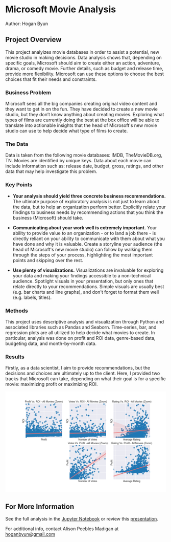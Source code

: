 # Microsoft Movie Analysis

Author: Hogan Byun


## Project Overview

This project analyizes movie databases in order to assist a potential, new movie studio in making decisions. Data analysis shows that, depending on specific goals, Microsoft should aim to create either an action, adventure, drama, or comedy movie. Further details, such as budget and release time, provide more flexibility. Microsoft can use these options to choose the best choices that fit their needs and constraints.

### Business Problem

Microsoft sees all the big companies creating original video content and they want to get in on the fun. They have decided to create a new movie studio, but they don’t know anything about creating movies. Exploring what types of films are currently doing the best at the box office will be able to translate into actionable insights that the head of Microsoft's new movie studio can use to help decide what type of films to create.

### The Data

Data is taken from the following movie databases: IMDB, TheMovieDB.org, TN. Movies are identified by unique keys. Data about each movie can include information such as: release date, budget, gross, ratings, and other data that may help investigate this problem. 

### Key Points

* **Your analysis should yield three concrete business recommendations.** The ultimate purpose of exploratory analysis is not just to learn about the data, but to help an organization perform better. Explicitly relate your findings to business needs by recommending actions that you think the business (Microsoft) should take.

* **Communicating about your work well is extremely important.** Your ability to provide value to an organization - or to land a job there - is directly reliant on your ability to communicate with them about what you have done and why it is valuable. Create a storyline your audience (the head of Microsoft's new movie studio) can follow by walking them through the steps of your process, highlighting the most important points and skipping over the rest.

* **Use plenty of visualizations.** Visualizations are invaluable for exploring your data and making your findings accessible to a non-technical audience. Spotlight visuals in your presentation, but only ones that relate directly to your recommendations. Simple visuals are usually best (e.g. bar charts and line graphs), and don't forget to format them well (e.g. labels, titles).

### Methods

This project uses descriptive analysis and visualization through Python and associated libraries such as Pandas and Seaborn. Time-series, bar, and regression plots are all utilized to help decide what movies to create. In particular, analysis was done on profit and ROI data, genre-based data, budgeting data, and month-by-month data. 

### Results
Firstly, as a data scientist, I aim to provide recommendations, but the decisions and choices are ultimately up to the client. Here, I provided two tracks that Microsoft can take, depending on what their goal is for a specific movie: maximizing profit or maximizing ROI. 

![Goals_slide.png](./Presentation_Visualizations/Goals_slide.png)

## For More Information

See the full analysis in the [Jupyter Notebook](./Movie_analysis_code.ipynb) or review this [presentation](./Microsoft_Movie_Analysis_Presentation.pdf).

For additional info, contact Alison Peebles Madigan at [hoganbyun@gmail.com](mailto:hoganbyun@gmail.com)
